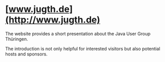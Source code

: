 # [www.jugth.de](http://www.jugth.de)

The website provides a short presentation about the Java User Group Thüringen.

The introduction is not only helpful for interested visitors but also potential hosts and sponsors. 
